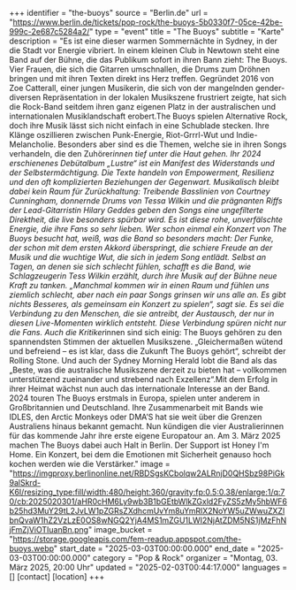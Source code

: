 +++
identifier = "the-buoys"
source = "Berlin.de"
url = "https://www.berlin.de/tickets/pop-rock/the-buoys-5b0330f7-05ce-42be-999c-2e687c5284a2/"
type = "event"
title = "The Buoys"
subtitle = "Karte"
description = "Es ist eine dieser warmen Sommernächte in Sydney, in der die Stadt vor Energie vibriert. In einem kleinen Club in Newtown steht eine Band auf der Bühne, die das Publikum sofort in ihren Bann zieht: The Buoys. Vier Frauen, die sich die Gitarren umschnallen, die Drums zum Dröhnen bringen und mit ihren Texten direkt ins Herz treffen. Gegründet 2016 von Zoe Catterall, einer jungen Musikerin, die sich von der mangelnden gender-diversen Repräsentation in der lokalen Musikszene frustriert zeigte, hat sich die Rock-Band seitdem ihren ganz eigenen Platz in der australischen und internationalen Musiklandschaft erobert.The Buoys spielen Alternative Rock, doch ihre Musik lässt sich nicht einfach in eine Schublade stecken. Ihre Klänge oszillieren zwischen Punk-Energie, Riot-Grrrl-Wut und Indie-Melancholie. Besonders aber sind es die Themen, welche sie in ihren Songs verhandeln, die den Zuhörer*innen tief unter die Haut gehen. Ihr 2024 erschienenes Debütalbum „Lustre“ ist ein Manifest des Widerstands und der Selbstermächtigung. Die Texte handeln von Empowerment, Resilienz und den oft komplizierten Beziehungen der Gegenwart. Musikalisch bleibt dabei kein Raum für Zurückhaltung: Treibende Basslinien von Courtney Cunningham, donnernde Drums von Tessa Wilkin und die prägnanten Riffs der Lead-Gitarristin Hilary Geddes geben den Songs eine ungefilterte Direktheit, die live besonders spürbar wird. Es ist diese rohe, unverfälschte Energie, die ihre Fans so sehr lieben. Wer schon einmal ein Konzert von The Buoys besucht hat, weiß, was die Band so besonders macht: Der Funke, der schon mit dem ersten Akkord überspringt, die schiere Freude an der Musik und die wuchtige Wut, die sich in jedem Song entlädt. Selbst an Tagen, an denen sie sich schlecht fühlen, schafft es die Band, wie Schlagzeugerin Tess Wilkin erzählt, durch ihre Musik auf der Bühne neue Kraft zu tanken. „Manchmal kommen wir in einen Raum und fühlen uns ziemlich schlecht, aber nach ein paar Songs grinsen wir uns alle an. Es gibt nichts Besseres, als gemeinsam ein Konzert zu spielen“, sagt sie. Es sei die Verbindung zu den Menschen, die sie antreibt, der Austausch, der nur in diesen Live-Momenten wirklich entsteht. Diese Verbindung spüren nicht nur die Fans. Auch die Kritiker*innen sind sich einig: The Buoys gehören zu den spannendsten Stimmen der aktuellen Musikszene. „Gleichermaßen wütend und befreiend – es ist klar, dass die Zukunft The Buoys gehört“, schreibt der Rolling Stone. Und auch der Sydney Morning Herald lobt die Band als das „Beste, was die australische Musikszene derzeit zu bieten hat – vollkommen unterstützend zueinander und strebend nach Exzellenz“.Mit dem Erfolg in ihrer Heimat wächst nun auch das internationale Interesse an der Band. 2024 touren The Buoys erstmals in Europa, spielen unter anderem in Großbritannien und Deutschland. Ihre Zusammenarbeit mit Bands wie IDLES, den Arctic Monkeys oder DMA’S hat sie weit über die Grenzen Australiens hinaus bekannt gemacht. Nun kündigen die vier Australierinnen für das kommende Jahr ihre erste eigene Europatour an. Am 3. März 2025 machen The Buoys dabei auch Halt in Berlin. Der Support ist Honey I'm Home. Ein Konzert, bei dem die Emotionen mit Sicherheit genauso hoch kochen werden wie die Verstärker."
image = "https://imgproxy.berlinonline.net/RBDSgsKCbolqw2ALRnjD0QHSbz98PiGk9alSkrd-K6I/resizing_type:fill/width:480/height:360/gravity:fp:0.5:0.38/enlarge:1/q:70/cb:2025020301/aHR0cHM6Ly9wb3B1bGEtbWlkZGxld2FyZS5zMy5hbWF6b25hd3MuY29tL2JvLW1pZGRsZXdhcmUvYm8uYmRlX2NoYW5uZWwuZXZlbnQvaW1hZ2VzLzE0OS8wNGQ2YjA4MS1mZGU1LWI2NjAtZDM5NS1jMzFhNjFmZjViOTIuanBn.png"
image_bucket = "https://storage.googleapis.com/fem-readup.appspot.com/the-buoys.webp"
start_date = "2025-03-03T00:00:00.000"
end_date = "2025-03-03T00:00:00.000"
category = "Pop & Rock"
organizer = "Montag, 03. März 2025, 20:00 Uhr"
updated = "2025-02-03T00:44:17.000"
languages = []
[contact]
[location]
+++
